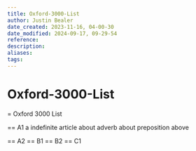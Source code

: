 ```yaml
---
title: Oxford-3000-List
author: Justin Bealer
date_created: 2023-11-16, 04-00-30
date_modified: 2024-09-17, 09-29-54
reference: 
description: 
aliases: 
tags: 
---
```

# Oxford-3000-List
= Oxford 3000 List

== A1
a indefinite article
about adverb
about preposition
above

== A2
== B1
== B2
== C1
